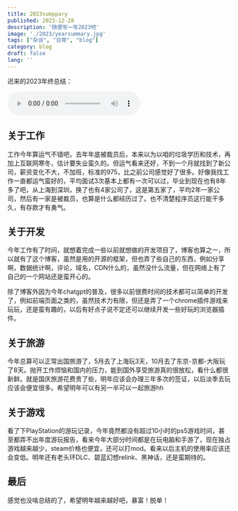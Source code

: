 ```yaml
---
title: 2023sumppary
published: 2023-12-28
description: '随便写一写2023吧'
image: './2023/yearsummary.jpg'
tags: ["杂谈", "日常", "blog"]
category: blog
draft: false
lang: ''
---
```


迟来的2023年终总结：

<audio controls>
  <source src="http://music.163.com/song/media/outer/url?id=409872504.mp3" type="audio/mpeg">
</audio>

## 关于工作
   工作今年算运气不错吧，去年年底被裁员后，本来以为以咱的垃圾学历和技术，再加上互联网寒冬，估计要失业蛮久的。但运气看来还好，不到一个月就找到了新公司，薪资变化不大，不加班，标准的975，比之前公司感觉好了很多。好像我找工作一直都运气蛮好的，平均面试3次基本上都有一次可以过，毕业到现在也有8年多了吧，从上海到深圳，换了也有4家公司了，这是第五家了，平均2年一家公司，然后有一家是被裁员，也算是什么都经历过了。也不清楚程序员这行能干多久，有存款才有勇气。

## 关于开发
   今年工作有了时间，就想着完成一些以前就想做的开发项目了，博客也算之一，所以就有了这个博客，虽然是用的开源的框架，但也弄了些自己的东西，例如分享啊，数据统计啊，评论，域名，CDN什么的，虽然没什么流量，但在网络上有了自己的一个网站还是蛮开心的。    
       
   除了博客外因为今年chatgpt的普及，很多以前很费时间的技术都可以简单的开发了，例如前端页面之类的，虽然技术力有限，但还是弄了一个chrome插件游戏来玩玩，还是蛮有趣的，以后有好点子说不定还可以继续开发一些好玩的浏览器插件。

## 关于旅游
   今年总算可以正常出国旅游了，5月去了上海玩3天，10月去了东京-京都-大阪玩了8天。抛开工作烦恼和国内的压力，能到国外享受旅游真的很放松，看什么都很新鲜。就是国庆旅游花费贵了些，明年应该会办理三年多次的签证，以后淡季去玩应该会便宜很多。希望明年可以有另一半可以一起旅游hh

## 关于游戏
   看了下PlayStation的游玩记录，今年竟然都没有超过10小时的ps5游戏时间，甚至都弄不出年度游玩报告，看来今年大部分时间都是在玩电脑和手游了，现在独占游戏越来越少，steam价格也便宜，还可以打mod。看来以后主机的使用率应该还会变低。明年还有老头环DLC、碧蓝幻想relink、黑神话，还是蛮期待的。

## 最后
   感觉也没啥总结的了，希望明年越来越好吧，暴富！脱单！

